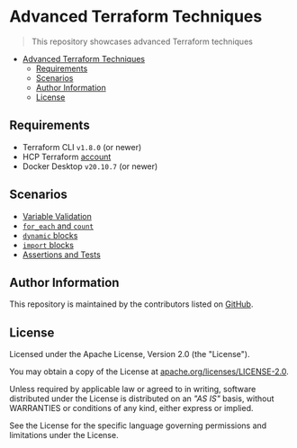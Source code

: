 # Advanced Terraform Techniques

> This repository showcases advanced Terraform techniques

<!-- TOC -->
* [Advanced Terraform Techniques](#advanced-terraform-techniques)
  * [Requirements](#requirements)
  * [Scenarios](#scenarios)
  * [Author Information](#author-information)
  * [License](#license)
<!-- TOC -->

## Requirements

* Terraform CLI `v1.8.0` (or newer)
* HCP Terraform [account](https://app.terraform.io/signup/account)
* Docker Desktop `v20.10.7` (or newer)

## Scenarios

- [Variable Validation](./1-variable-validation)
- [`for_each` and `count`](./2-foreach-and-count)
- [`dynamic` blocks](./3-dynamic-blocks)
- [`import` blocks](./4-imports)
- [Assertions and Tests](./5-assertions-and-tests)

## Author Information

This repository is maintained by the contributors listed on [GitHub](https://github.com/ksatirli/advanced-terraform-techniques/graphs/contributors).

## License

Licensed under the Apache License, Version 2.0 (the "License").

You may obtain a copy of the License at [apache.org/licenses/LICENSE-2.0](http://www.apache.org/licenses/LICENSE-2.0).

Unless required by applicable law or agreed to in writing, software distributed under the License is distributed on an _"AS IS"_ basis, without WARRANTIES or conditions of any kind, either express or implied.

See the License for the specific language governing permissions and limitations under the License.
